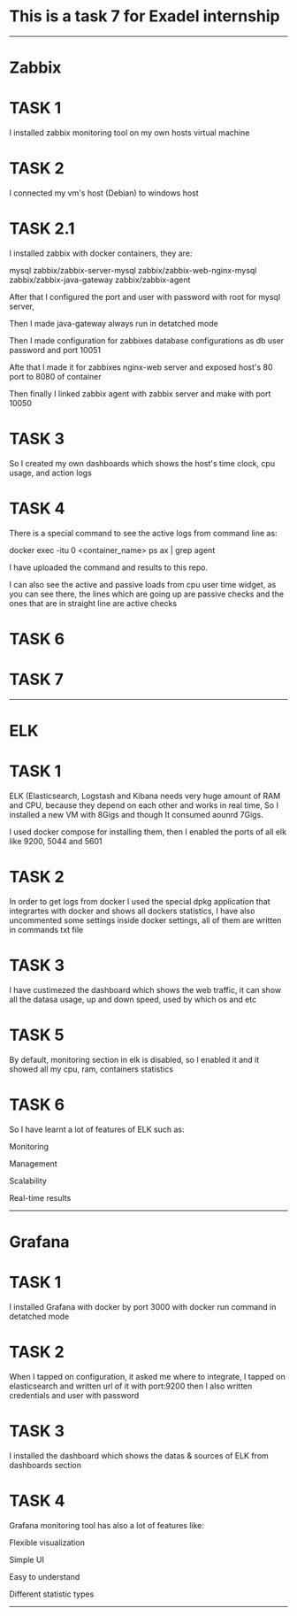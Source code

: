 <h1><b>This is a task 7 for Exadel internship</h1></b>

<hr>

<h1><b>Zabbix</b></h1>

<h1>TASK 1</h1>

I installed zabbix monitoring tool on my own hosts virtual machine

<h1>TASK 2</h1>

I connected my vm's host (Debian) to windows host

<h1>TASK 2.1</h1>

I installed zabbix with docker containers, they are:

 mysql
 zabbix/zabbix-server-mysql
 zabbix/zabbix-web-nginx-mysql
 zabbix/zabbix-java-gateway
 zabbix/zabbix-agent

After that I configured the port and user with password with root for mysql server,

Then I made java-gateway always run in detatched mode

Then I made configuration for zabbixes database configurations as db user password and port 10051

Afte that I made it for zabbixes nginx-web server and exposed host's 80 port to 8080 of container

Then finally I linked zabbix agent with zabbix server and make with port 10050
<h1>TASK 3</h1>

So I created my own dashboards which shows the host's time clock, cpu usage, and action logs

<h1>TASK 4</h1>

There is a special command to see the active logs from command line as:

docker exec -itu 0 <container_name> ps ax | grep agent

I have uploaded the command and results to this repo.

I can also see the active and passive loads from cpu user time widget, as you can see there, the lines which are going up are passive checks and the ones that are in straight line are active checks

<h1>TASK 6</h1>


<h1>TASK 7</h1>

<hr>

<h1><b>ELK</b></h1>

<h1>TASK 1</h1>

ELK (Elasticsearch, Logstash and Kibana needs very huge amount of RAM and CPU, because they depend on each other and works in real time, So I installed a new VM with 8Gigs and though It consumed aounrd 7Gigs.

I used docker compose for installing them, then I enabled the ports of all elk like 9200, 5044 and 5601

<h1>TASK 2</h1>

In order to get logs from docker I used the special dpkg application that integrartes with docker and shows all dockers statistics, I have also uncommented some settings inside docker settings, all of them are written in commands txt file

<h1>TASK 3</h1>

I have custimezed the dashboard which shows the web traffic, it can show all the datasa usage, up and down speed, used by which os and etc
 
<h1>TASK 5</h1>

By default, monitoring section in elk is disabled, so I enabled it and it showed all my cpu, ram, containers statistics

 
<h1>TASK 6</h1>

So I have learnt a lot of features of ELK such as:

Monitoring

Management

Scalability

Real-time results

<hr>

<h1><b>Grafana</b></h1>

<h1>TASK 1</h1>
 
I installed Grafana with docker by port 3000 with docker run command in detatched mode

<h1>TASK 2</h1>
 
When I tapped on configuration, it asked me where to integrate, I tapped on elasticsearch and written url of it with port:9200 then I also written credentials and user with password

<h1>TASK 3</h1>
 
I installed the dashboard which shows the datas & sources of ELK from dashboards section

<h1>TASK 4</h1>

Grafana monitoring tool has also a lot of features like:

Flexible visualization

Simple UI

Easy to understand

Different statistic types

<hr>

